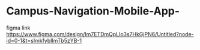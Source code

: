 # Campus-Navigation-Mobile-App-
figma link https://www.figma.com/design/Im7ETDmQpLlo3s7HkGjPN6/Untitled?node-id=0-1&t=sImkfybIlmTb5zYB-1

